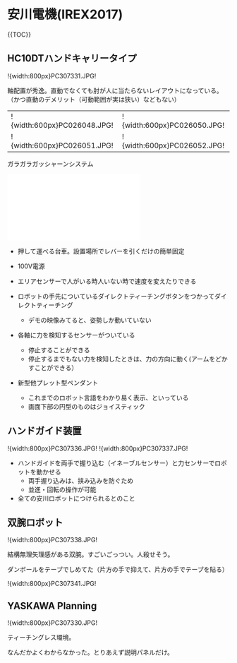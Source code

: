 # 安川電機(IREX2017)

{{TOC}}

## HC10DTハンドキャリータイプ

!{width:800px}PC307331.JPG!

軸配置が秀逸。直動でなくても肘が人に当たらないレイアウトになっている。（かつ直動のデメリット（可動範囲が実は狭い）などもない）

<table>
<tr><td>!{width:600px}PC026048.JPG!</td>
    <td>!{width:600px}PC026050.JPG!</td></tr>
<tr><td>!{width:600px}PC026051.JPG!</td>
    <td>!{width:600px}PC026052.JPG!</td></tr>
</table>

ガラガラガッシャーンシステム

![HC10DTハンドキャリータイプ デモンストレーション]( \\LR-FSX\liferobotics\media\20171128-1202_iREX2017_(寺園調査)\yaskawa00007.MTS )

* 押して運べる台車。設置場所でレバーを引くだけの簡単固定
* 100V電源
* エリアセンサーで人がいる時人いない時で速度を変えたりできる

* ロボットの手先についているダイレクトティーチングボタンをつかってダイレクトティーチング
    * デモの映像みてると、姿勢しか動いていない
* 各軸に力を検知するセンサーがついている
    * 停止することができる
    * 停止するまでもない力を検知したときは、力の方向に動く(アームをどかすことができる）
* 新型他プレット型ペンダント
    * これまでのロボット言語をわかり易く表示、といっている
    * 画面下部の円型のものはジョイスティック

## ハンドガイド装置

!{width:800px}PC307336.JPG!
!{width:800px}PC307337.JPG!

* ハンドガイドを両手で握り込む（イネーブルセンサー）と力センサーでロボットを動かせる
    * 両手握り込みは、挟み込みを防ぐため
    * 並進・回転の操作が可能
* 全ての安川ロボットにつけられるとのこと

## 双腕ロボット

!{width:800px}PC307338.JPG!

結構無理矢理感がある双腕。すごいごっつい。人殺せそう。

ダンボールをテープでしめてた（片方の手で抑えて、片方の手でテープを貼る）

!{width:800px}PC307341.JPG!


## YASKAWA Planning

!{width:800px}PC307330.JPG!

ティーチングレス環境。

なんだかよくわからなかった。とりあえず説明パネルだけ。


